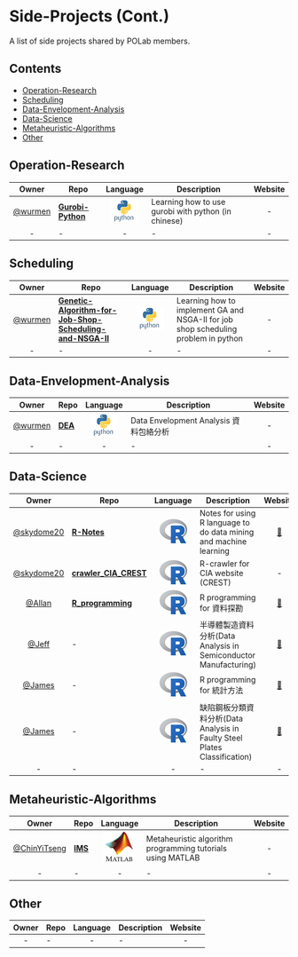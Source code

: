 # Side-Projects (Cont.)
A list of side projects shared by POLab members.

## Contents

- [Operation-Research](#operation-research)
- [Scheduling](#scheduling)
- [Data-Envelopment-Analysis](#data-envelopment-analysis)
- [Data-Science](#data-science)
- [Metaheuristic-Algorithms](#metaheuristic-algorithms)
- [Other](#other)


## Operation-Research
Owner | Repo | Language |Description | Website
:---: | --- | :---: | --- | :---:
[@wurmen] | [**Gurobi-Python**](https://github.com/wurmen/Gurobi-Python) | ![image](https://github.com/PO-LAB/Side-Projects/blob/master/logo/python.png) | Learning how to use gurobi with python (in chinese)| -
-|-|-|-|-

## Scheduling
Owner | Repo| Language |Description | Website
:---: | --- | :---: | --- | :---:
[@wurmen] | [**Genetic-Algorithm-for-Job-Shop-Scheduling-and-NSGA-II**](https://github.com/wurmen/Genetic-Algorithm-for-Job-Shop-Scheduling-and-NSGA-II) |![image](https://github.com/PO-LAB/Side-Projects/blob/master/logo/python.png) |Learning how to implement GA and NSGA-II for job shop scheduling problem in python| -
-|-|-|-|-

## Data-Envelopment-Analysis
Owner | Repo| Language |Description | Website
:---: | --- | :---: | --- | :---:
[@wurmen] | [**DEA**](https://github.com/wurmen/DEA) |![image](https://github.com/PO-LAB/Side-Projects/blob/master/logo/python.png) |Data Envelopment Analysis 資料包絡分析 | -
-|-|-|-|-


## Data-Science
Owner | Repo| Language |Description | Website
:---: | --- | :---: | --- | :---:
[@skydome20] | [**R-Notes**](https://github.com/skydome20/R-Notes) | ![image](https://github.com/PO-LAB/Side-Projects/blob/master/logo/R.png)| Notes for using R language to do data mining and machine learning | [:balloon:](http://rpubs.com/skydome20/Table)
[@skydome20] | [**crawler_CIA_CREST**](https://github.com/skydome20/crawler_CIA_CREST) | ![image](https://github.com/PO-LAB/Side-Projects/blob/master/logo/R.png) |R-crawler for CIA website (CREST) | -
[@Allan] | [**R_programming**](https://github.com/allan811118/R_programming) | ![image](https://github.com/PO-LAB/Side-Projects/blob/master/logo/R.png) |R programming for 資料探勘 | [:balloon:](http://rpubs.com/allan811118/R_programming_00)
[@Jeff] | - | ![image](https://github.com/PO-LAB/Side-Projects/blob/master/logo/R.png) |半導體製造資料分析(Data Analysis in Semiconductor Manufacturing)  | [:balloon:](http://rpubs.com/jeff_datascience/Semiconductor_Manufacturing)
[@James] | - | ![image](https://github.com/PO-LAB/Side-Projects/blob/master/logo/R.png) |R programming for 統計方法| [:balloon:](http://rpubs.com/james_datacatcher)
[@James] | - | ![image](https://github.com/PO-LAB/Side-Projects/blob/master/logo/R.png) |缺陷鋼板分類資料分析(Data Analysis in Faulty Steel Plates Classification)  | [:balloon:](http://rpubs.com/james_datacatcher/svm)
-|-|-|-|-

## Metaheuristic-Algorithms
Owner | Repo| Language |Description | Website
:---: | --- | :---: | --- | :---:
[@ChinYiTseng]|[**IMS**](https://github.com/ChinYiTseng/IMS)| ![image](https://github.com/PO-LAB/Side-Projects/blob/master/logo/matlab.png) |Metaheuristic algorithm programming tutorials using MATLAB|-
-|-|-|-|-


## Other
Owner | Repo| Language |Description | Website
:---: | --- | :---: | --- | :---:
-|-|-|-|-




[@skydome20]: https://github.com/skydome20
[@wurmen]: https://github.com/wurmen










[@Allan]: https://www.linkedin.com/in/iamallanchou
[@Jeff]: https://www.linkedin.com/in/hungyuhsin/
[@James]: https://www.linkedin.com/in/iamjameswu/ 
[@ChinYiTseng]: https://www.linkedin.com/in/chin-yi-tseng-398a10120

